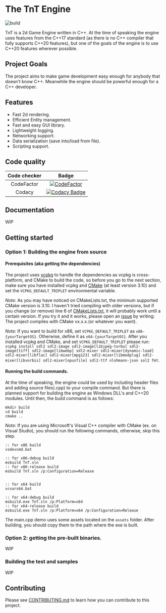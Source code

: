 # The TnT Engine

![build](https://github.com/TerensTare/tnt/workflows/build/badge.svg?branch=master)

TnT is a 2d Game Engine written in C++. At the time of speaking the engine uses
features from the C++17 standard (as there is no C++ compiler that fully
supports C++20 features), but one of the goals of the engine is to use C++20
features wherever possible.

## Project Goals

The project aims to make game development easy enough for anybody that doesn't
know C++. Meanwhile the engine should be powerful enough for a C++ developer.

## Features

- Fast 2d rendering.
- Efficient Entity management.
- Fast and easy GUI library.
- Lightweight logging.
- Networking support.
- Data serialization (save into/load from file).
- Scripting support.

## Code quality

|Code checker|Badge|
|:----------:|:---:|
| CodeFactor | [![CodeFactor](https://www.codefactor.io/repository/github/terenstare/tnt/badge)](https://www.codefactor.io/repository/github/terenstare/tnt) |
| Codacy     | [![Codacy Badge](https://api.codacy.com/project/badge/Grade/3749bb4e09c74f6785177d318bb8ba15)](https://app.codacy.com/manual/terens.t17/tnt?utm_source=github.com&utm_medium=referral&utm_content=TerensTare/tnt&utm_campaign=Badge_Grade_Dashboard)

## Documentation

WIP

## Getting started

### Option 1: Building the engine from source

#### Prerequisites (aka getting the dependencies)

The project uses [vcpkg](https://github.com/microsoft/vcpkg) to handle the dependencies as vcpkg is cross-platform, and CMake to build the code, so before you go to the next section, make sure you have installed vcpkg and [CMake](https://cmake.org) (at least version 3.10) and set the `VCPKG_DEFAULT_TRIPLET` environmental variable.

*Note*: As you may have noticed on CMakeLists.txt, the minimum supported CMake version is 3.10. I haven't tried compiling with older versions, but if you change (or remove) line 6 of [CMakeLists.txt](./CMakeLists.txt), it will probably work until a certain version. If you try it and it works, please open an [issue](https://github.com/TerensTare/tnt/issues) by writing: 
The project compiles with CMake vx.x.x.(or whatever you want).

*Note*: If you want to build for x86, set `VCPKG_DEFAULT_TRIPLET` as `x86-{yourTargetOS}`. Otherwise, define it as `x64-{yourTargetOS}`.
After you installed vcpkg and CMake, and set `VCPKG_DEFAULT_TRIPLET` please run:
`vcpkg install sdl2 sdl2-image sdl2-image[libjpeg-turbo] sdl2-image[tiff] sdl2-image[libwebp] sdl2-mixer sdl2-mixer[dynamic-load] sdl2-mixer[libflac] sdl2-mixer[mpg123] sdl2-mixer[libmodplug] sdl2-mixer[libvorbis] sdl2-mixer[opusfile] sdl2-ttf nlohmann-json sol2 fmt`.


#### Running the build commands.

At the time of speaking, the engine could be used by including header files and adding source files(.cpp) to your compile command. But there is planned support for building the engine as Windows DLL's and C++20 modules. Until then, the build command is as follows:
``` batch
mkdir build
cd build
cmake ..
```

*Note*: If you are using Microsoft's Visual C++ compiler with CMake (ex. on Visual Studio), you should run the following commands, otherwise, skip this step.
``` batch
:: for x86 build
vsdevcmd.bat

:: for x86-debug build
msbuild TnT.sln
:: for x86-release build
msbuild TnT.sln /p:Configuration=Release


:: for x64 build
vcvars64.bat

:: for x64-debug build
msbuild.exe TnT.sln /p:Platform=x64
:: for x64-release build
msbuild.exe TnT.sln /p:Platform=x64 /p:Configuration=Release
```

The main.cpp demo uses some assets located on the `assets` folder. After building, you should copy them to the path where the exe is built.

### Option 2: getting the pre-built binaries.

WIP

### Building the test and samples

WIP

## Contributing

Please see [CONTRIBUTING.md](./CONTRIBUTING.md) to learn how you can contribute to this project.
